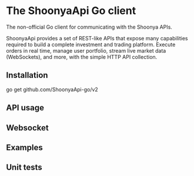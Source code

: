 # The ShoonyaApi Go client
The non-official Go client for communicating with the Shoonya APIs.

ShoonyaApi provides a set of REST-like APIs that expose many capabilities required to build a complete investment and trading platform. Execute orders in real time, manage user portfolio, stream live market data (WebSockets), and more, with the simple HTTP API collection.

## Installation
go get github.com/ShoonyaApi-go/v2

## API usage

## Websocket

## Examples

## Unit tests
